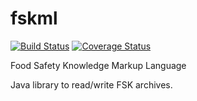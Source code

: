 # fskml
[![Build Status](https://travis-ci.org/SiLeBAT/fskml.svg?branch=master)](https://travis-ci.org/SiLeBAT/fskml)
[![Coverage Status](https://coveralls.io/repos/github/SiLeBAT/fskml/badge.svg?branch=master)](https://coveralls.io/github/SiLeBAT/fskml?branch=master)

Food Safety Knowledge Markup Language

Java library to read/write FSK archives.
